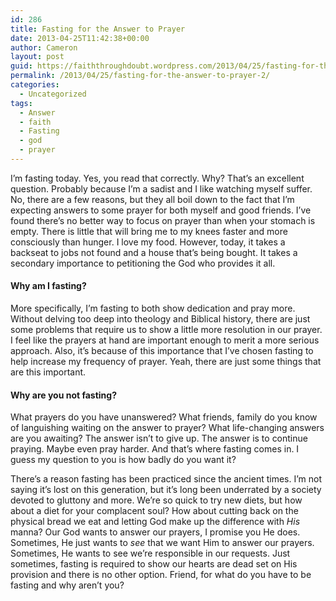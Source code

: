 ```yaml
---
id: 286
title: Fasting for the Answer to Prayer
date: 2013-04-25T11:42:38+00:00
author: Cameron
layout: post
guid: https://faiththroughdoubt.wordpress.com/2013/04/25/fasting-for-the-answer-to-prayer/
permalink: /2013/04/25/fasting-for-the-answer-to-prayer-2/
categories:
  - Uncategorized
tags:
  - Answer
  - faith
  - Fasting
  - god
  - prayer
---
```

I’m fasting today. Yes, you read that correctly. Why? That’s an excellent question. Probably because I’m a sadist and I like watching myself suffer. No, there are a few reasons, but they all boil down to the fact that I’m expecting answers to some prayer for both myself and good friends. I’ve found there’s no better way to focus on prayer than when your stomach is empty. There is little that will bring me to my knees faster and more consciously than hunger. I love my food. However, today, it takes a backseat to jobs not found and a house that’s being bought. It takes a secondary importance to petitioning the God who provides it all.

#### Why am I fasting?

More specifically, I’m fasting to both show dedication and pray more. Without delving too deep into theology and Biblical history, there are just some problems that require us to show a little more resolution in our prayer. I feel like the prayers at hand are important enough to merit a more serious approach. Also, it’s because of this importance that I’ve chosen fasting to help increase my frequency of prayer. Yeah, there are just some things that are this important.

#### Why are you not fasting?

What prayers do you have unanswered? What friends, family do you know of languishing waiting on the answer to prayer? What life-changing answers are you awaiting? The answer isn’t to give up. The answer is to continue praying. Maybe even pray harder. And that’s where fasting comes in. I guess my question to you is how badly do you want it?

There’s a reason fasting has been practiced since the ancient times. I’m not saying it’s lost on this generation, but it’s long been underrated by a society devoted to gluttony and more. We’re so quick to try new diets, but how about a diet for your complacent soul? How about cutting back on the physical bread we eat and letting God make up the difference with _His_ manna? Our God wants to answer our prayers, I promise you He does. Sometimes, He just wants to _see_ that we want Him to answer our prayers. Sometimes, He wants to see we’re responsible in our requests. Just sometimes, fasting is required to show our hearts are dead set on His provision and there is no other option. Friend, for what do you have to be fasting and why aren’t you?